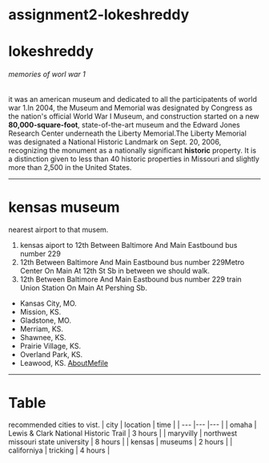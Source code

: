 # assignment2-lokeshreddy
# lokeshreddy 
###### memories of worl war 1
it was an american museum and dedicated to all the participatents of world war 1.In 2004, the Museum and Memorial was designated by Congress as the nation's official World War I Museum, and construction started on a new **80,000-square-foot**, state-of-the-art museum and the Edward Jones Research Center underneath the Liberty Memorial.The Liberty Memorial was designated a National Historic Landmark on Sept. 20, 2006, recognizing the monument as a nationally significant **historic** property. It is a distinction given to less than 40 historic properties in Missouri and slightly more than 2,500 in the United States.
_ _ _
# kensas museum
nearest airport to that musem.
1. kensas aiport to 12th Between Baltimore And Main Eastbound bus number 229
2. 12th Between Baltimore And Main Eastbound bus number 229Metro Center On Main At 12th St Sb in between we should walk.
3. 12th Between Baltimore And Main Eastbound bus number 229 train Union Station On Main At Pershing Sb.
- Kansas City, MO.
- Mission, KS.
- Gladstone, MO.
- Merriam, KS.
- Shawnee, KS.
- Prairie Village, KS.
- Overland Park, KS.
- Leawood, KS.
[AboutMefile](AboutMe.md)

_ _ _
# Table
recommended cities to vist.
| city | location | time |
| --- |--- |--- |
| omaha | Lewis & Clark National Historic Trail | 3 hours |
| maryvilly | northwest missouri state university | 8 hours |
| kensas | museums | 2 hours |
| californiya | tricking | 4 hours |


